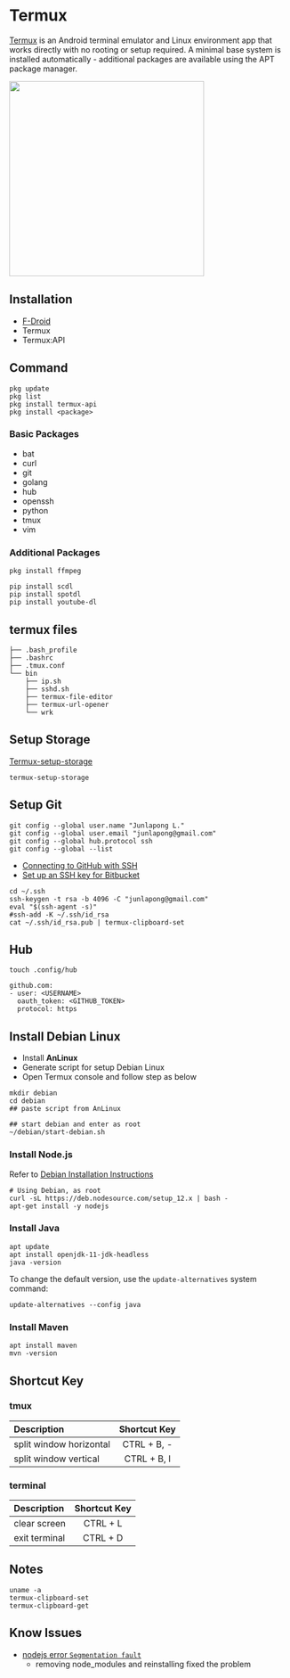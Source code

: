 # Termux

[Termux](https://termux.com/) is an Android terminal emulator and Linux environment app that works directly with no rooting or setup required. A minimal base system is installed automatically - additional packages are available using the APT package manager.

<img src="https://termux.com/files/vim-main_framed.png" width="350"/>

## Installation

- [F-Droid](https://www.f-droid.org/)
- Termux
- Termux:API

## Command

```
pkg update
pkg list
pkg install termux-api
pkg install <package>
```

### Basic Packages

- bat
- curl
- git
- golang
- hub
- openssh
- python
- tmux
- vim

### Additional Packages

```
pkg install ffmpeg

pip install scdl
pip install spotdl
pip install youtube-dl
```

## termux files

```
├── .bash_profile
├── .bashrc
├── .tmux.conf
└── bin
    ├── ip.sh
    ├── sshd.sh
    ├── termux-file-editor
    ├── termux-url-opener
    └── wrk
```

## Setup Storage

[Termux-setup-storage](https://wiki.termux.com/wiki/Termux-setup-storage)

```
termux-setup-storage
```

## Setup Git

```
git config --global user.name "Junlapong L."
git config --global user.email "junlapong@gmail.com"
git config --global hub.protocol ssh
git config --global --list
```

- [Connecting to GitHub with SSH](https://help.github.com/en/github/authenticating-to-github/connecting-to-github-with-ssh)
- [Set up an SSH key for Bitbucket](https://confluence.atlassian.com/bitbucket/set-up-an-ssh-key-728138079.html)


```
cd ~/.ssh
ssh-keygen -t rsa -b 4096 -C "junlapong@gmail.com"
eval "$(ssh-agent -s)"
#ssh-add -K ~/.ssh/id_rsa
cat ~/.ssh/id_rsa.pub | termux-clipboard-set
```

## Hub

```
touch .config/hub
```

```
github.com:
- user: <USERNAME> 
  oauth_token: <GITHUB_TOKEN>
  protocol: https
```

## Install Debian Linux

- Install __AnLinux__
- Generate script for setup Debian Linux
- Open Termux console and follow step as below


```
mkdir debian
cd debian
## paste script from AnLinux

## start debian and enter as root
~/debian/start-debian.sh
```

### Install Node.js

Refer to [Debian Installation Instructions](https://github.com/nodesource/distributions/blob/master/README.md#debinstall)

```
# Using Debian, as root
curl -sL https://deb.nodesource.com/setup_12.x | bash -
apt-get install -y nodejs
```

### Install Java

```
apt update
apt install openjdk-11-jdk-headless
java -version
```

To change the default version, use the `update-alternatives` system command:

```
update-alternatives --config java
```

### Install Maven

```
apt install maven
mvn -version
```

## Shortcut Key

### tmux

| Description | Shortcut Key |
|:--|:--:|
| split window horizontal | CTRL + B, - |
| split window vertical | CTRL + B, l |

### terminal

| Description | Shortcut Key |
|:--|:--:|
| clear screen | CTRL + L |
| exit terminal | CTRL + D |

## Notes

```
uname -a
termux-clipboard-set
termux-clipboard-get
```

## Know Issues

- [nodejs error `Segmentation fault`](https://github.com/nodejs/node/issues/2752)
  - removing node_modules and reinstalling fixed the problem
